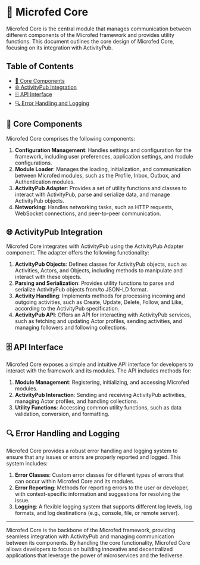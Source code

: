 # 🧩 Microfed Core

Microfed Core is the central module that manages communication between different components of the Microfed framework and provides utility functions. This document outlines the core design of Microfed Core, focusing on its integration with ActivityPub.

## Table of Contents

- [🔧 Core Components](#core-components)
- [🌐 ActivityPub Integration](#activitypub-integration)
- [🗄️ API Interface](#api-interface)
- [🔍 Error Handling and Logging](#error-handling-and-logging)

## 🔧 Core Components

Microfed Core comprises the following components:

1. **Configuration Management**: Handles settings and configuration for the framework, including user preferences, application settings, and module configurations.
2. **Module Loader**: Manages the loading, initialization, and communication between Microfed modules, such as the Profile, Inbox, Outbox, and Authentication modules.
3. **ActivityPub Adapter**: Provides a set of utility functions and classes to interact with ActivityPub, parse and serialize data, and manage ActivityPub objects.
4. **Networking**: Handles networking tasks, such as HTTP requests, WebSocket connections, and peer-to-peer communication.

## 🌐 ActivityPub Integration

Microfed Core integrates with ActivityPub using the ActivityPub Adapter component. The adapter offers the following functionality:

1. **ActivityPub Objects**: Defines classes for ActivityPub objects, such as Activities, Actors, and Objects, including methods to manipulate and interact with these objects.
2. **Parsing and Serialization**: Provides utility functions to parse and serialize ActivityPub objects from/to JSON-LD format.
3. **Activity Handling**: Implements methods for processing incoming and outgoing activities, such as Create, Update, Delete, Follow, and Like, according to the ActivityPub specification.
4. **ActivityPub API**: Offers an API for interacting with ActivityPub services, such as fetching and updating Actor profiles, sending activities, and managing followers and following collections.

## 🗄️ API Interface

Microfed Core exposes a simple and intuitive API interface for developers to interact with the framework and its modules. The API includes methods for:

1. **Module Management**: Registering, initializing, and accessing Microfed modules.
2. **ActivityPub Interaction**: Sending and receiving ActivityPub activities, managing Actor profiles, and handling collections.
3. **Utility Functions**: Accessing common utility functions, such as data validation, conversion, and formatting.

## 🔍 Error Handling and Logging

Microfed Core provides a robust error handling and logging system to ensure that any issues or errors are properly reported and logged. This system includes:

1. **Error Classes**: Custom error classes for different types of errors that can occur within Microfed Core and its modules.
2. **Error Reporting**: Methods for reporting errors to the user or developer, with context-specific information and suggestions for resolving the issue.
3. **Logging**: A flexible logging system that supports different log levels, log formats, and log destinations (e.g., console, file, or remote server).

---

Microfed Core is the backbone of the Microfed framework, providing seamless integration with ActivityPub and managing communication between its components. By handling the core functionality, Microfed Core allows developers to focus on building innovative and decentralized applications that leverage the power of microservices and the fediverse.